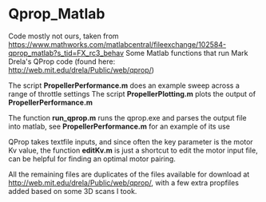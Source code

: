 # Qprop_Matlab
Code mostly not ours, taken from https://www.mathworks.com/matlabcentral/fileexchange/102584-qprop_matlab?s_tid=FX_rc3_behav
Some Matlab functions that run Mark Drela's QProp code (found here: http://web.mit.edu/drela/Public/web/qprop/)

The script **PropellerPerformance.m** does an example sweep across a range of throttle settings
The script **PropellerPlotting.m** plots the output of **PropellerPerformance.m**

The function **run_qprop.m** runs the qprop.exe and parses the output file into matlab, see **PropellerPerformance.m** for an example of its use

QProp takes textfile inputs, and since often the key parameter is the motor Kv value, the function **editKv.m** is just a shortcut to edit the motor input file, can be helpful for finding an optimal motor pairing.

All the remaining files are duplicates of the files available for download at http://web.mit.edu/drela/Public/web/qprop/, with a few extra propfiles added based on some 3D scans I took.
